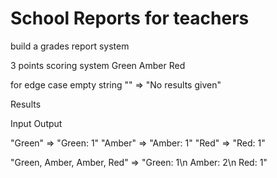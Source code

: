 # School Reports for teachers 

build a grades report system

3 points scoring system 
Green Amber Red

for edge case empty string
"" => "No results given" 

Results

Input          Output

"Green" =>    "Green: 1"
"Amber" =>    "Amber: 1"
"Red"   =>      "Red: 1"

"Green, Amber, Amber, Red" => "Green: 1\n Amber: 2\n Red: 1"


